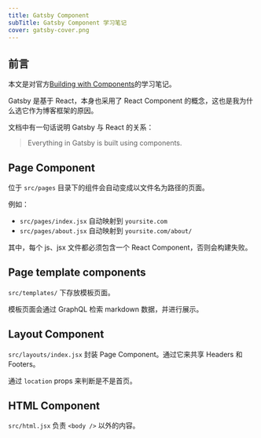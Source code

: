 ```yaml
---
title: Gatsby Component
subTitle: Gatsby Component 学习笔记
cover: gatsby-cover.png
---
```


## 前言

本文是对官方[Building with Components](https://www.gatsbyjs.org/docs/building-with-components/)的学习笔记。

Gatsby 是基于 React，本身也采用了 React Component 的概念，这也是我为什么选它作为博客框架的原因。

文档中有一句话说明 Gatsby 与 React 的关系：

> Everything in Gatsby is built using components.

## Page Component

位于 `src/pages` 目录下的组件会自动变成以文件名为路径的页面。

例如：

- `src/pages/index.jsx` 自动映射到 `yoursite.com`
- `src/pages/about.jsx` 自动映射到 `yoursite.com/about/`

其中，每个 js、jsx 文件都必须包含一个 React Component，否则会构建失败。

## Page template components

`src/templates/` 下存放模板页面。

模板页面会通过 GraphQL 检索 markdown 数据，并进行展示。

## Layout Component

`src/layouts/index.jsx` 封装 Page Component。通过它来共享 Headers 和 Footers。

通过 `location` props 来判断是不是首页。

## HTML Component

`src/html.jsx` 负责 `<body />` 以外的内容。